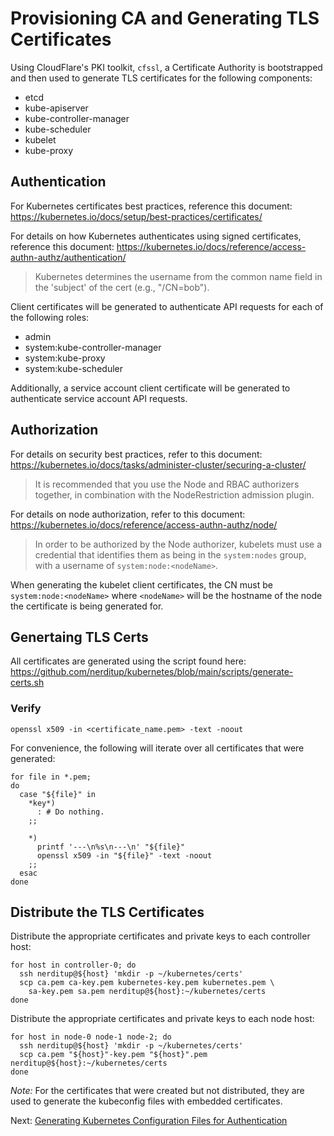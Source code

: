 # Provisioning CA and Generating TLS Certificates

Using CloudFlare's PKI toolkit, `cfssl`, a Certificate Authority is bootstrapped and then used to generate TLS certificates for the following components: 
 - etcd
 - kube-apiserver
 - kube-controller-manager
 - kube-scheduler
 - kubelet
 - kube-proxy

## Authentication

For Kubernetes certificates best practices, reference this document:
https://kubernetes.io/docs/setup/best-practices/certificates/

For details on how Kubernetes authenticates using signed certificates, reference this document:
https://kubernetes.io/docs/reference/access-authn-authz/authentication/

> Kubernetes determines the username from the common name field in the 'subject' of the cert (e.g., "/CN=bob").

Client certificates will be generated to authenticate API requests for each of the following roles:
 - admin
 - system:kube-controller-manager
 - system:kube-proxy
 - system:kube-scheduler

Additionally, a service account client certificate will be generated to authenticate service account
API requests.

## Authorization

For details on security best practices, refer to this document:
https://kubernetes.io/docs/tasks/administer-cluster/securing-a-cluster/

> It is recommended that you use the Node and RBAC authorizers together, in combination with the NodeRestriction admission plugin.

For details on node authorization, refer to this document:
https://kubernetes.io/docs/reference/access-authn-authz/node/

> In order to be authorized by the Node authorizer, kubelets must use a credential that identifies them as being in the `system:nodes` group, with a username of `system:node:<nodeName>`.

When generating the kubelet client certificates, the CN must be `system:node:<nodeName>` where 
`<nodeName>` will be the hostname of the node the certificate is being generated for.

## Genertaing TLS Certs

All certificates are generated using the script found here: 
https://github.com/nerditup/kubernetes/blob/main/scripts/generate-certs.sh

### Verify

```
openssl x509 -in <certificate_name.pem> -text -noout
```

For convenience, the following will iterate over all certificates that were generated:

```
for file in *.pem;
do
  case "${file}" in
    *key*)
      : # Do nothing.
    ;;

    *)
      printf '---\n%s\n---\n' "${file}"
      openssl x509 -in "${file}" -text -noout
    ;;
  esac
done
```

## Distribute the TLS Certificates

Distribute the appropriate certificates and private keys to each controller host:

```
for host in controller-0; do
  ssh nerditup@${host} 'mkdir -p ~/kubernetes/certs'
  scp ca.pem ca-key.pem kubernetes-key.pem kubernetes.pem \
    sa-key.pem sa.pem nerditup@${host}:~/kubernetes/certs
done
```

Distribute the appropriate certificates and private keys to each node host:

```
for host in node-0 node-1 node-2; do
  ssh nerditup@${host} 'mkdir -p ~/kubernetes/certs'
  scp ca.pem "${host}"-key.pem "${host}".pem nerditup@${host}:~/kubernetes/certs
done
```

*Note:* For the certificates that were created but not distributed, they are used to generate the kubeconfig files with embedded certificates.

Next: [Generating Kubernetes Configuration Files for Authentication](05-kubernetes-configuration-files.md)
